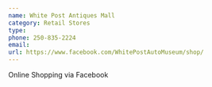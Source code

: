```yaml
---
name: White Post Antiques Mall
category: Retail Stores
type: 
phone: 250-835-2224
email: 
url: https://www.facebook.com/WhitePostAutoMuseum/shop/
---
```


Online Shopping via Facebook